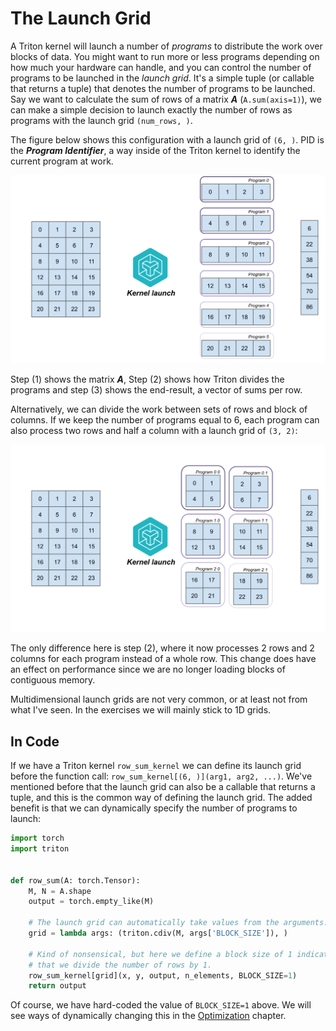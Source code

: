 # The Launch Grid
A Triton kernel will launch a number of *programs* to distribute the work over blocks of data. You might want to run more or less programs depending on how much your hardware can handle, and you can control the number of programs to be launched in the *launch grid*. It's a simple tuple (or callable that returns a tuple) that denotes the number of programs to be launched. Say we want to calculate the sum of rows of a matrix ***A*** (`A.sum(axis=1)`), we can make a simple decision to launch exactly the number of rows as programs with the launch grid `(num_rows, )`.

The figure below shows this configuration with a launch grid of `(6, )`. PID is the ***Program Identifier***, a way inside of the Triton kernel to identify the current program at work.

![A 1 dimensional launch grid of 6 programs.](images/launch-grid-1d.svg)

Step (1) shows the matrix ***A***, Step (2) shows how Triton divides the programs and step (3) shows the end-result, a vector of sums per row.


Alternatively, we can divide the work between sets of rows and block of columns. If we keep the number of programs equal to 6, each program can also process two rows and half a column with a launch grid of `(3, 2)`:

![A two dimensional launch grid of 3 times 2 programs.](images/launch-grid-2d.svg)

The only difference here is step (2), where it now processes 2 rows and 2 columns for each program instead of a whole row. This change does have an effect on performance since we are no longer loading blocks of contiguous memory. 

Multidimensional launch grids are not very common, or at least not from what I've seen. In the exercises we will mainly stick to 1D grids.

## In Code

If we have a Triton kernel `row_sum_kernel` we can define its launch grid before the function call: `row_sum_kernel[(6, )](arg1, arg2, ...)`. We've mentioned before that the launch grid can also be a callable that returns a tuple, and this is the common way of defining the launch grid. The added benefit is that we can dynamically specify the number of programs to launch:

```python
import torch
import triton


def row_sum(A: torch.Tensor):
    M, N = A.shape
    output = torch.empty_like(M)

    # The launch grid can automatically take values from the arguments!
    grid = lambda args: (triton.cdiv(M, args['BLOCK_SIZE']), )

    # Kind of nonsensical, but here we define a block size of 1 indicating
    # that we divide the number of rows by 1.
    row_sum_kernel[grid](x, y, output, n_elements, BLOCK_SIZE=1)
    return output
```

Of course, we have hard-coded the value of `BLOCK_SIZE=1` above. We will see ways of dynamically changing this in the [Optimization](/optimization/optimization.md) chapter.